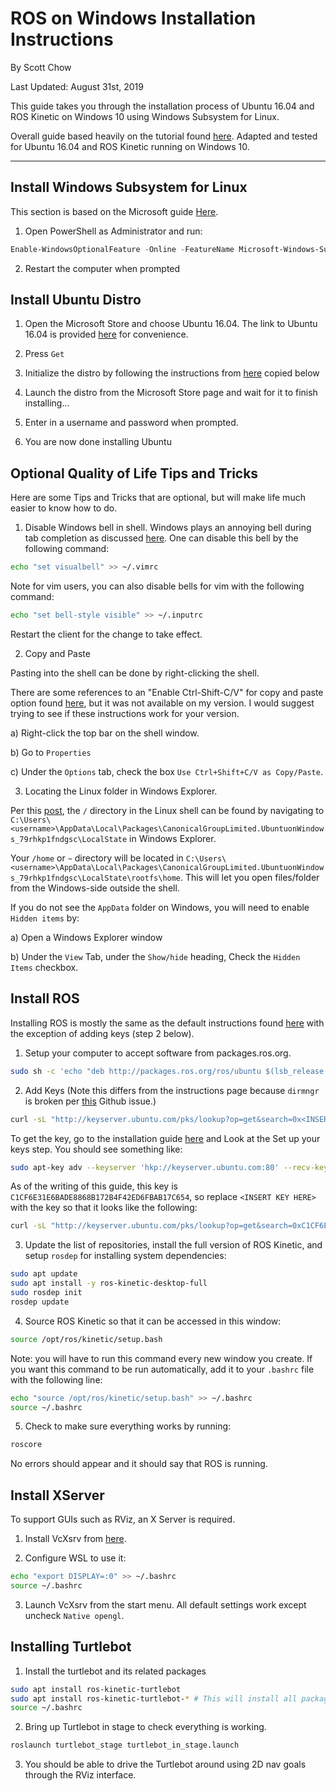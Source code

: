 # ROS on Windows Installation Instructions

By Scott Chow

Last Updated: August 31st, 2019

This guide takes you through the installation process of Ubuntu 16.04 and ROS Kinetic on Windows 10 using Windows Subsystem for Linux.

Overall guide based heavily on the tutorial found [here](https://janbernloehr.de/2017/06/10/ros-windows).
Adapted and tested for Ubuntu 16.04 and ROS Kinetic running on Windows 10.

---

## Install Windows Subsystem for Linux

This section is based on the Microsoft guide [Here](https://docs.microsoft.com/en-us/windows/wsl/install-win10).

1. Open PowerShell as Administrator and run: 

```Powershell
Enable-WindowsOptionalFeature -Online -FeatureName Microsoft-Windows-Subsystem-Linux
```

2. Restart the computer when prompted

## Install Ubuntu Distro

1. Open the Microsoft Store and choose Ubuntu 16.04. The link to Ubuntu 16.04 is provided [here](https://www.microsoft.com/store/apps/9pjn388hp8c9) for convenience.

2. Press `Get`

3. Initialize the distro by following the instructions from [here](https://docs.microsoft.com/en-us/windows/wsl/initialize-distro) copied below

4. Launch the distro from the Microsoft Store page and wait for it to finish installing...

5. Enter in a username and password when prompted.

6. You are now done installing Ubuntu

## Optional Quality of Life Tips and Tricks

Here are some Tips and Tricks that are optional, but will make life much easier to know how to do.

1. Disable Windows bell in shell. Windows plays an annoying bell during tab completion as discussed [here](https://github.com/Microsoft/WSL/issues/715#issuecomment-344888457). One can disable this bell by the following command:

```bash
echo "set visualbell" >> ~/.vimrc
```

Note for vim users, you can also disable bells for vim with the following command:

```bash
echo "set bell-style visible" >> ~/.inputrc
```

Restart the client for the change to take effect.

2. Copy and Paste

Pasting into the shell can be done by right-clicking the shell. 

There are some references to an "Enable Ctrl-Shift-C/V" for copy and paste option found [here](https://devblogs.microsoft.com/commandline/copy-and-paste-arrives-for-linuxwsl-consoles/), but it was not available on my version. I would suggest trying to see if these instructions work for your version. 

a) Right-click the top bar on the shell window.

b) Go to `Properties`

c) Under the `Options` tab, check the box `Use Ctrl+Shift+C/V as Copy/Paste`.

3. Locating the Linux folder in Windows Explorer. 

Per this [post](https://askubuntu.com/questions/759880/where-is-the-ubuntu-file-system-root-directory-in-windows-subsystem-for-linux-an), the `/` directory in the Linux shell can be found by navigating to `C:\Users\<username>\AppData\Local\Packages\CanonicalGroupLimited.UbuntuonWindows_79rhkp1fndgsc\LocalState` in Windows Explorer. 

Your `/home` or `~` directory will be located in `C:\Users\<username>\AppData\Local\Packages\CanonicalGroupLimited.UbuntuonWindows_79rhkp1fndgsc\LocalState\rootfs\home`. This will let you open files/folder from the Windows-side outside the shell.

If you do not see the `AppData` folder on Windows, you will need to enable `Hidden items` by:

a) Open a Windows Explorer window

b) Under the `View` Tab, under the `Show/hide` heading,  Check the `Hidden Items` checkbox.


## Install ROS

Installing ROS is mostly the same as the default instructions found [here](http://wiki.ros.org/kinetic/Installation/Ubuntu) with the exception of adding keys (step 2 below).

1. Setup your computer to accept software from packages.ros.org. 

```bash
sudo sh -c 'echo "deb http://packages.ros.org/ros/ubuntu $(lsb_release -sc) main" > /etc/apt/sources.list.d/ros-latest.list'
```
2. Add Keys (Note this differs from the instructions page because `dirmngr` is broken per [this](https://github.com/Microsoft/WSL/issues/3286) Github issue.)

```bash
curl -sL "http://keyserver.ubuntu.com/pks/lookup?op=get&search=0x<INSERT KEY HERE>"  | sudo apt-key add

```

To get the key, go to the installation guide [here](http://wiki.ros.org/kinetic/Installation/Ubuntu) and Look at the Set up your keys step. You should see something like:

```bash
sudo apt-key adv --keyserver 'hkp://keyserver.ubuntu.com:80' --recv-key C1CF6E31E6BADE8868B172B4F42ED6FBAB17C654
```

As of the writing of this guide, this key is `C1CF6E31E6BADE8868B172B4F42ED6FBAB17C654`, so replace `<INSERT KEY HERE>` with the key so that it looks like the following:

```bash
curl -sL "http://keyserver.ubuntu.com/pks/lookup?op=get&search=0xC1CF6E31E6BADE8868B172B4F42ED6FBAB17C654"  | sudo apt-key add
```

3. Update the list of repositories, install the full version of ROS Kinetic, and setup `rosdep` for installing system dependencies:
```bash
sudo apt update
sudo apt install -y ros-kinetic-desktop-full
sudo rosdep init
rosdep update
```

4. Source ROS Kinetic so that it can be accessed in this window:

```bash
source /opt/ros/kinetic/setup.bash
```

Note: you will have to run this command every new window you create. If you want this command to be run automatically, add it to your `.bashrc` file with the following line:

```bash
echo "source /opt/ros/kinetic/setup.bash" >> ~/.bashrc
source ~/.bashrc
```

5. Check to make sure everything works by running:
```bash
roscore
```
No errors should appear and it should say that ROS is running.

## Install XServer

To support GUIs such as RViz, an X Server is required.

1. Install VcXsrv from [here](https://sourceforge.net/projects/vcxsrv/).

2. Configure WSL to use it:

```bash
echo "export DISPLAY=:0" >> ~/.bashrc
source ~/.bashrc
```

3. Launch VcXsrv from the start menu. All default settings work except uncheck `Native opengl`.

## Installing Turtlebot

1. Install the turtlebot and its related packages
```bash
sudo apt install ros-kinetic-turtlebot
sudo apt install ros-kinetic-turtlebot-* # This will install all packages, you may only need a subset of these packages depending on what you are doing.
source ~/.bashrc
```

2. Bring up Turtlebot in stage to check everything is working.
```bash
roslaunch turtlebot_stage turtlebot_in_stage.launch
```

3. You should be able to drive the Turtlebot around using 2D nav goals through the RViz interface.
